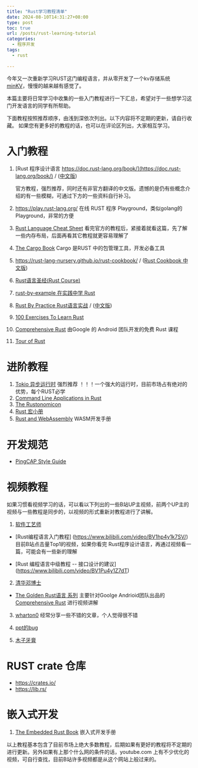```yaml
---
title: "Rust学习教程清单"
date: 2024-08-10T14:31:27+08:00
type: post
toc: true
url: /posts/rust-learning-tutorial
categories:
  - 程序开发
tags:
  - rust
 
---
```


今年又一次重新学习RUST这门编程语言，并从零开发了一个kv存储系统 [minKV](https://github.com/cfanbo/minkv)，慢慢的越来越有感觉了。

本篇主要将日常学习中收集的一些入门教程进行一下汇总，希望对于一些想学习这门开发语言的同学有所帮助。

下面教程按照推荐顺序，由浅到深依次列出。以下内容将不定期的更新，请自行收藏。 如果您有更多好的教程的话，也可以在评论区列出，大家相互学习。

# 入门教程

1. [Rust 程序设计语言 https://doc.rust-lang.org/book/](https://doc.rust-lang.org/book/) / ([中文版](https://kaisery.github.io/trpl-zh-cn/))

   官方教程，强烈推荐，同时还有非官方翻译的中文版。遗憾的是仍有些概念介绍的有一些模糊，可通过下方的一些资料自行补习。

2. https://play.rust-lang.org/   在线 RUST 程序 Playground，类似golang的 Playground，非常的方便
3. [Rust Language Cheat Sheet](https://cheats.rs/#data-layout)  看完官方的教程后，紧接着就看这篇，先了解一些内存布局，后面再看其它教程就更容易理解了
4. [The Cargo Book](https://doc.rust-lang.org/cargo/index.html#the-cargo-book) Cargo 是RUST 中的包管理工具，开发必备工具
5. https://rust-lang-nursery.github.io/rust-cookbook/ /  ([Rust Cookbook 中文版](https://rustwiki.org/zh-CN/rust-cookbook/))
6. [Rust语言圣经(Rust Course)](https://course.rs/about-book.html)
7. [rust-by-example 在实践中学 Rust ](https://rustwiki.org/rust-by-example/)
8. [Rust By Practice Rust语言实战](https://practice.course.rs/why-exercise.html) / ([中文版](https://practice-zh.course.rs/why-exercise.html))
9. [100 Exercises To Learn Rust](https://rust-exercises.com/100-exercises/01_intro/00_welcome)
10. [Comprehensive Rust](https://google.github.io/comprehensive-rust/) 由Google 的 Android 团队开发的免费 Rust 课程
11. [Tour of Rust](https://tourofrust.com/index.html)

# 进阶教程

1. [Tokio 异步运行时](https://tokio.rs/tokio/tutorial) 强烈推荐 ！！！一个强大的运行时，目前市场占有绝对的优势，每个RUST必学
2. [Command Line Applications in Rust](https://rust-cli.github.io/book/index.html)
3. [The Rustonomicon](https://doc.rust-lang.org/nomicon/)
4. [Rust 宏小册](https://zjp-cn.github.io/tlborm/#rust-宏小册)
5. [Rust and WebAssembly](https://rustwasm.github.io/docs/book/) WASM开发手册



# 开发规范

- [PingCAP Style Guide](https://pingcap.github.io/style-guide/rust/)



# 视频教程

如果习惯看视频学习的话，可以看以下列出的一些B站UP主视频，前两个UP主的视频与一些教程是同步的，以视频的形式重新对教程进行了讲解。

1. [软件工艺师](https://space.bilibili.com/361469957)

- [Rust编程语言入门教程] (https://www.bilibili.com/video/BV1hp4y1k7SV/) 目前B站点击量Top1的视频，如果你看完 Rust程序设计语言，再通过视频看一篇，可能会有一些新的理解

- [Rust 编程语言中级教程 -- 接口设计的建议] (https://www.bilibili.com/video/BV1Pu4y1Z7dT)

2.  [清华邓博士](https://space.bilibili.com/504069720/channel/collectiondetail?sid=3642485)

- [The Golden Rust语言  系列](https://space.bilibili.com/504069720/channel/collectiondetail?sid=3642485) 主要针对Goolge Andrioid团队出品的 [Comprehensive Rust](https://google.github.io/comprehensive-rust/)  进行视频讲解

3.  [wharton0](https://space.bilibili.com/35891473)  经常分享一些不错的文章，个人觉得很不错

4. [ppt的bug](https://space.bilibili.com/294056147/)

5. [木子牙膏](https://space.bilibili.com/240421008/)



# RUST crate 仓库

- https://crates.io/
- https://lib.rs/



# 嵌入式开发

1. [The Embedded Rust Book](https://doc.rust-lang.org/stable/embedded-book/) 嵌入式开发手册



以上教程基本包含了目前市场上绝大多数教程，后期如果有更好的教程将不定期的进行更新。另外如果有上那个什么网的条件的话，youtube.com 上有不少优化的视频，可自行查找，目前B站许多视频都是从这个网站上般过来的。
